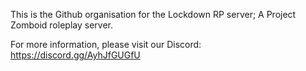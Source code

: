 This is the Github organisation for the Lockdown RP server; A Project Zomboid roleplay server.

For more information, please visit our Discord: https://discord.gg/AyhJfGUGfU
